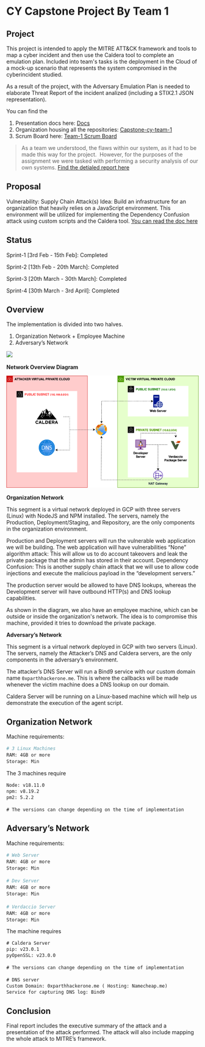 # CY Capstone Project By Team 1

## Project 

This project is intended to apply the MITRE ATT&CK framework and tools to map a cyber incident and then use the Caldera tool to complete an emulation plan. Included into team's tasks is the deployment in the Cloud of a mock-up scenario that represents the system compromised in the cyberincident studied. 

As a result of the project, with the Adversary Emulation Plan is needed to elaborate Threat Report of the incident analized (including a STIX2.1 JSON representation). 

You can find the 
1. Presentation docs here: [Docs](https://github.com/capstone-cy-team-1/capstone-cy-team-1.github.io/tree/main/public)
2. Organization housing all the repositories: [Capstone-cy-team-1](https://github.com/capstone-cy-team-1/)
3. Scrum Board here: [Team-1 Scrum Board](https://github.com/orgs/capstone-cy-team-1/projects/1)

> As a team we understood, the flaws within our system, as it had to be made this way for the project.  However, for the purposes of the assignment we were tasked with performing a security analysis of our own systems. [Find the detialed report here](https://github.com/capstone-cy-team-1/capstone-cy-team-1.github.io/blob/main/public/Submitted-docs/Security%20Analysis%20.pdf)

## Proposal 

Vulnerability: Supply Chain Attack(s)
Idea: Build an infrastructure for an organization that heavily relies on a JavaScript environment. This environment will be utilized for implementing the Dependency Confusion attack using custom scripts and the Caldera tool. [You can read the doc here](https://github.com/capstone-cy-team-1/capstone-cy-team-1.github.io/blob/main/public/Submitted-docs/Project%20Proposal.pdf)

## Status

Sprint-1 [3rd Feb - 15th Feb]:  Completed 

Sprint-2 [13th Feb - 20th March]:  Completed 

Sprint-3 [20th March - 30th March]:  Completed

Sprint-4 [30th March - 3rd April]: Completed

## Overview

The implementation is divided into two halves.
1. Organization Network + Employee Machine
2. Adversary’s Network

![](/public/file_1.drawio.png)

**Network Overview Diagram**

![](/public/network_overview.png)

**Organization Network**

This segment is a virtual network deployed in GCP with three servers (Linux) with NodeJS and NPM installed. The servers, namely the Production, Deployment/Staging, and Repository, are the only components in the organization environment.

Production and Deployment servers will run the vulnerable web application we will be building. The web application will have vulnerabilities 
“None” algorithm attack:  This will allow us to do account takeovers and leak the private package that the admin has stored in their account.
Dependency Confusion: This is another supply chain attack that we will use to allow code injections and execute the malicious payload in the “development servers.”

The production server would be allowed to have DNS lookups, whereas the Development server will have outbound HTTP(s) and DNS lookup capabilities.

As shown in the diagram, we also have an employee machine, which can be outside or inside the organization's network. The idea is to compromise this machine, provided it tries to download the private package.


**Adversary’s Network**

This segment is a virtual network deployed in GCP with two servers (Linux). The servers, namely the Attacker’s DNS and Caldera servers, are the only components in the adversary’s environment.

The attacker’s DNS Server will run a Bind9 service with our custom domain name `0xparthhackerone.me`. This is where the callbacks will be made whenever the victim machine does a DNS lookup on our domain.

Caldera Server will be running on a Linux-based machine which will help us demonstrate the execution of the agent script.

## Organization Network

Machine requirements:

```bash
# 3 Linux Machines
RAM: 4GB or more
Storage: Min
```

The 3 machines require 

```
Node: v18.11.0
npm: v8.19.2
pm2: 5.2.2

# The versions can change depending on the time of implementation
```

## Adversary’s Network

Machine requirements:

```bash
# Web Server
RAM: 4GB or more
Storage: Min

# Dev Server
RAM: 4GB or more
Storage: Min

# Verdaccio Server
RAM: 4GB or more
Storage: Min
```

The machine requires 

```
# Caldera Server
pip: v23.0.1
pyOpenSSL: v23.0.0

# The versions can change depending on the time of implementation

# DNS server
Custom Domain: 0xparthhackerone.me ( Hosting: Namecheap.me)
Service for capturing DNS log: Bind9

```

## Conclusion
Final report includes the executive summary of the attack and a presentation of the attack performed. The attack will also include mapping the whole attack to MITRE’s framework.


